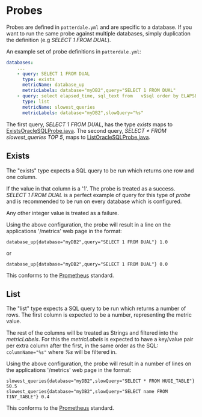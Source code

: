 # Probes

Probes are defined in `patterdale.yml` and are specific to a database.
If you want to run the same probe against multiple databases, simply duplication the definition (e.g _SELECT 1 FROM DUAL_).

An example set of probe definitions in `patterdale.yml`:

```yml
databases:
    ...
    - query: SELECT 1 FROM DUAL
      type: exists
      metricName: database_up
      metricLabels: database="myDB2",query="SELECT 1 FROM DUAL"
    - query: select elapsed_time, sql_text from   v$sql order by ELAPSED_TIME desc FETCH NEXT 2 ROWS ONLY;
      type: list
      metricName: slowest_queries
      metricLabels: database="myDB2",slowQuery="%s"
```

The first query, _SELECT 1 FROM DUAL_, has the type _exists_ maps to [ExistsOracleSQLProbe.java](src/main/java/io/github/tjheslin1/patterdale/metrics/probe/ExistsOracleSQLProbe.java).
The second query, _SELECT * FROM slowest_queries TOP 5_, maps to [ListOracleSQLProbe.java](src/main/java/io/github/tjheslin1/patterdale/metrics/probe/ListOracleSQLProbe.java).

## Exists

The "exists" type expects a SQL query to be run which returns one row and one column.

If the value in that column is a '1'. The probe is treated as a success. _SELECT 1 FROM DUAL_ is a perfect example of query for this type of _probe_ and is recommended to be run on every database which is configured.

Any other integer value is treated as a failure.

Using the above configuration, the probe will result in a line on the applications '/metrics' web page in the format:

`database_up{database="myDB2",query="SELECT 1 FROM DUAL"} 1.0`

or

`database_up{database="myDB2",query="SELECT 1 FROM DUAL"} 0.0`

This conforms to the [Prometheus](https://github.com/prometheus/prometheus) standard.

## List

The "list" type expects a SQL query to be run which returns a number of rows.
The first column is expected to be a number, representing the metric value.

The rest of the columns will be treated as Strings and filtered into the _metricLabels_.
For this the _metricLabels_ is expected to have a key/value pair per extra column after the first, in the same order as the SQL:
`columnName="%s"` where _%s_ will be filtered in.

Using the above configuration, the probe will result in a number of lines on the applications '/metrics' web page in the format:

```
slowest_queries{database="myDB2",slowQuery="SELECT * FROM HUGE_TABLE"} 50.5
slowest_queries{database="myDB2",slowQuery="SELECT name FROM TINY_TABLE"} 0.4
```

This conforms to the [Prometheus](https://github.com/prometheus/prometheus) standard.